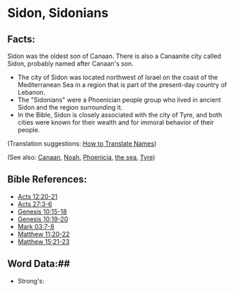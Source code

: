 # Sidon, Sidonians #

## Facts: ##

Sidon was the oldest son of Canaan. There is also a Canaanite city called Sidon, probably named after Canaan's son.
 
 * The city of Sidon was located northwest of Israel on the coast of the Mediterranean Sea in a region that is part of the present-day country of Lebanon.
 * The "Sidonians" were a Phoenician people group who lived in ancient Sidon and the region surrounding it.
 * In the Bible, Sidon is closely associated with the city of Tyre, and both cities were known for their wealth and for immoral behavior of their people.

(Translation suggestions: [How to Translate Names](rc://en/ta/man/translate/translate-names))

(See also: [Canaan](../other/canaan.md), [Noah](../other/noah.md), [Phoenicia](../other/phonecia.md), [the sea](../other/mediterranean.md), [Tyre](../other/tyre.md))

## Bible References: ##

* [Acts 12:20-21](rc://en/tn/help/act/12/20)
* [Acts 27:3-6](rc://en/tn/help/act/27/03)
* [Genesis 10:15-18](rc://en/tn/help/gen/10/15)
* [Genesis 10:19-20](rc://en/tn/help/gen/10/19)
* [Mark 03:7-8](rc://en/tn/help/mrk/03/07)
* [Matthew 11:20-22](rc://en/tn/help/mat/11/20)
* [Matthew 15:21-23](rc://en/tn/help/mat/15/21)

## Word Data:##

* Strong's: 

